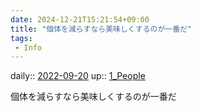 ```yaml
---
date: 2024-12-21T15:21:54+09:00
title: "個体を減らすなら美味しくするのが一番だ"
tags:
 - Info
---
```


daily:: [2022-09-20](Daily_Note/2022-09-20.md)
up:: [1_People](Bar/Novel/Nacaria/1_People.md)

個体を減らすなら美味しくするのが一番だ